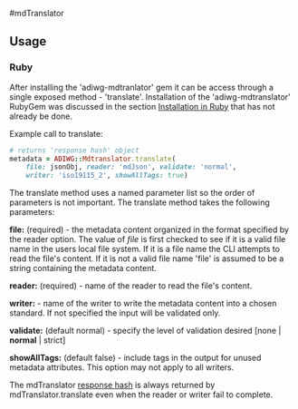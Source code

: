 #mdTranslator

## Usage

### Ruby

After installing the 'adiwg-mdtranlator' gem it can be access through a single exposed method - 'translate'.  Installation of the 'adiwg-mdtranslator' RubyGem was discussed in the section [Installation in Ruby](../mdtranslator/installInRuby.md) that has not already be done.   

Example call to translate:
````ruby
# returns 'response hash' object
metadata = ADIWG::Mdtranslator.translate(
    file: jsonObj, reader: 'mdJson', validate: 'normal',
    writer: 'iso19115_2', showAllTags: true)
````

The translate method uses a named parameter list so the order of parameters is not important. The translate method takes the following parameters:

__file:__ (required) - the metadata content organized in the format specified by the reader option.  The value of *file* is first checked to see if it is a valid file name in the users local file system. If it is a file name the CLI attempts to read the file's content.  If it is not a valid file name 'file' is assumed to be a string containing the metadata content. 

__reader:__ (required) - name of the reader to read the file's content.

__writer:__ - name of the writer to write the metadata content into a chosen standard. If not specified the input will be validated only.

__validate:__ (default normal) - specify the level of validation desired [none | __normal__ | strict]

__showAllTags:__ (default false) - include tags in the output for unused metadata attributes.  This option may not apply to all writers. 

The mdTranslator [response hash](../mdtranslator/responseHash.md) is always returned by mdTranslator.translate even when the reader or writer fail to complete.  